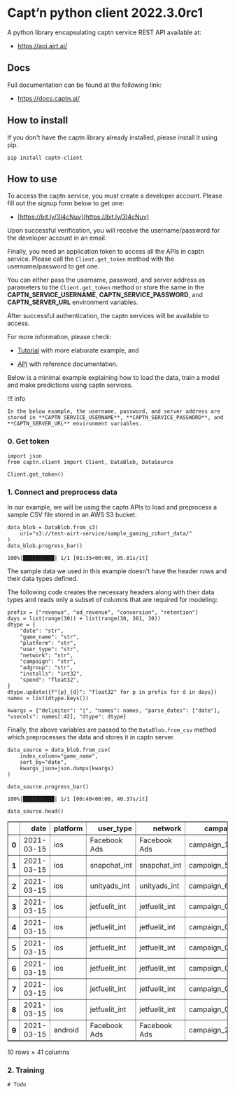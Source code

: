 # Capt’n python client 2022.3.0rc1

A python library encapsulating captn service REST API available at:

- <a href="https://api.airt.ai/docs" target="_blank">https://api.airt.ai/</a>

## Docs

Full documentation can be found at the following link:

- <a href="https://docs.captn.ai" target="_blank">https://docs.captn.ai/</a>


## How to install

If you don't have the captn library already installed, please install it using pip.


```console
pip install captn-client
```

## How to use

To access the captn service, you must create a developer account. Please fill out the signup form below to get one:

- [https://bit.ly/3I4cNuv](https://bit.ly/3I4cNuv)

Upon successful verification, you will receive the username/password for the developer account in an email. 

Finally, you need an application token to access all the APIs in captn service. Please call the `Client.get_token` method with the username/password to get one. 

You can either pass the username, password, and server address as parameters to the `Client.get_token` method or store the same in the **CAPTN_SERVICE_USERNAME**, **CAPTN_SERVICE_PASSWORD**, and **CAPTN_SERVER_URL** environment variables.

After successful authentication, the captn services will be available to access.

For more information, please check:

- [Tutorial](https://docs.captn.ai/Tutorial/) with more elaborate example, and

- [API](https://docs.captn.ai/API/client/Client/) with reference documentation.


Below is a minimal example explaining how to load the data, train a model and make predictions using captn services. 

!!! info

	In the below example, the username, password, and server address are stored in **CAPTN_SERVICE_USERNAME**, **CAPTN_SERVICE_PASSWORD**, and **CAPTN_SERVER_URL** environment variables.


### 0. Get token


```
import json
from captn.client import Client, DataBlob, DataSource

Client.get_token()
```

### 1. Connect and preprocess data

In our example, we will be using the captn APIs to load and preprocess a sample CSV file stored in an AWS S3 bucket. 


```
data_blob = DataBlob.from_s3(
    uri="s3://test-airt-service/sample_gaming_cohort_data/"
)
data_blob.progress_bar()

```

    100%|██████████| 1/1 [01:35<00:00, 95.81s/it]


The sample data we used in this example doesn't have the header rows and their data types defined. 

The following code creates the necessary headers along with their data types and reads only a subset of columns that are required for modeling:



```
prefix = ["revenue", "ad_revenue", "conversion", "retention"]
days = list(range(30)) + list(range(30, 361, 30))
dtype = {
    "date": "str",
    "game_name": "str",
    "platform": "str",
    "user_type": "str",
    "network": "str",
    "campaign": "str",
    "adgroup": "str",
    "installs": "int32",
    "spend": "float32",
}
dtype.update({f"{p}_{d}": "float32" for p in prefix for d in days})
names = list(dtype.keys())

kwargs = {"delimiter": "|", "names": names, "parse_dates": ["date"], "usecols": names[:42], "dtype": dtype}
```

Finally, the above variables are passed to the `DataBlob.from_csv` method which preprocesses the data and stores it in captn server.


```
data_source = data_blob.from_csv(
    index_column="game_name",
    sort_by="date",
    kwargs_json=json.dumps(kwargs)
)

data_source.progress_bar()
```

    100%|██████████| 1/1 [00:40<00:00, 40.37s/it]



```
data_source.head()
```




<div>
<style scoped>
    .dataframe tbody tr th:only-of-type {
        vertical-align: middle;
    }

    .dataframe tbody tr th {
        vertical-align: top;
    }

    .dataframe thead th {
        text-align: right;
    }
</style>
<table border="1" class="dataframe">
  <thead>
    <tr style="text-align: right;">
      <th></th>
      <th>date</th>
      <th>platform</th>
      <th>user_type</th>
      <th>network</th>
      <th>campaign</th>
      <th>adgroup</th>
      <th>installs</th>
      <th>spend</th>
      <th>revenue_0</th>
      <th>revenue_1</th>
      <th>...</th>
      <th>revenue_23</th>
      <th>revenue_24</th>
      <th>revenue_25</th>
      <th>revenue_26</th>
      <th>revenue_27</th>
      <th>revenue_28</th>
      <th>revenue_29</th>
      <th>revenue_30</th>
      <th>revenue_60</th>
      <th>revenue_90</th>
    </tr>
  </thead>
  <tbody>
    <tr>
      <th>0</th>
      <td>2021-03-15</td>
      <td>ios</td>
      <td>Facebook Ads</td>
      <td>Facebook Ads</td>
      <td>campaign_144</td>
      <td>adgroup_271</td>
      <td>96</td>
      <td>545.849976</td>
      <td>130.000000</td>
      <td>170.144928</td>
      <td>...</td>
      <td>632.002380</td>
      <td>632.539246</td>
      <td>660.857056</td>
      <td>666.857056</td>
      <td>666.857056</td>
      <td>700.857056</td>
      <td>729.035645</td>
      <td>729.035645</td>
      <td>1115.538574</td>
      <td>1282.981079</td>
    </tr>
    <tr>
      <th>1</th>
      <td>2021-03-15</td>
      <td>ios</td>
      <td>snapchat_int</td>
      <td>snapchat_int</td>
      <td>campaign_569</td>
      <td>adgroup_1634</td>
      <td>10</td>
      <td>207.919998</td>
      <td>33.000000</td>
      <td>39.000000</td>
      <td>...</td>
      <td>71.282143</td>
      <td>71.282143</td>
      <td>71.282143</td>
      <td>71.282143</td>
      <td>73.376190</td>
      <td>73.376190</td>
      <td>73.376190</td>
      <td>73.376190</td>
      <td>94.752373</td>
      <td>143.727859</td>
    </tr>
    <tr>
      <th>2</th>
      <td>2021-03-15</td>
      <td>ios</td>
      <td>unityads_int</td>
      <td>unityads_int</td>
      <td>campaign_62</td>
      <td>adgroup_275</td>
      <td>41</td>
      <td>73.339996</td>
      <td>6.000000</td>
      <td>22.297548</td>
      <td>...</td>
      <td>42.324429</td>
      <td>42.462334</td>
      <td>42.462334</td>
      <td>42.462334</td>
      <td>42.500793</td>
      <td>43.640785</td>
      <td>43.869404</td>
      <td>43.871078</td>
      <td>50.590389</td>
      <td>50.590389</td>
    </tr>
    <tr>
      <th>3</th>
      <td>2021-03-15</td>
      <td>ios</td>
      <td>jetfuelit_int</td>
      <td>jetfuelit_int</td>
      <td>campaign_0</td>
      <td>adgroup_683</td>
      <td>32</td>
      <td>60.099998</td>
      <td>33.000000</td>
      <td>45.928074</td>
      <td>...</td>
      <td>58.466618</td>
      <td>58.466618</td>
      <td>58.466618</td>
      <td>58.466618</td>
      <td>58.466618</td>
      <td>58.466618</td>
      <td>58.466618</td>
      <td>58.466618</td>
      <td>58.466618</td>
      <td>72.491997</td>
    </tr>
    <tr>
      <th>4</th>
      <td>2021-03-15</td>
      <td>ios</td>
      <td>jetfuelit_int</td>
      <td>jetfuelit_int</td>
      <td>campaign_0</td>
      <td>adgroup_278</td>
      <td>9</td>
      <td>19.500000</td>
      <td>13.000000</td>
      <td>13.438093</td>
      <td>...</td>
      <td>19.427818</td>
      <td>19.427818</td>
      <td>19.427818</td>
      <td>19.427818</td>
      <td>19.427818</td>
      <td>19.427818</td>
      <td>19.427818</td>
      <td>19.427818</td>
      <td>19.427818</td>
      <td>19.427818</td>
    </tr>
    <tr>
      <th>5</th>
      <td>2021-03-15</td>
      <td>ios</td>
      <td>jetfuelit_int</td>
      <td>jetfuelit_int</td>
      <td>campaign_0</td>
      <td>adgroup_921</td>
      <td>4</td>
      <td>7.950000</td>
      <td>0.000000</td>
      <td>0.129259</td>
      <td>...</td>
      <td>4.205401</td>
      <td>4.205401</td>
      <td>4.205401</td>
      <td>4.205401</td>
      <td>4.205401</td>
      <td>4.205401</td>
      <td>4.205401</td>
      <td>4.205401</td>
      <td>4.227401</td>
      <td>4.227401</td>
    </tr>
    <tr>
      <th>6</th>
      <td>2021-03-15</td>
      <td>ios</td>
      <td>jetfuelit_int</td>
      <td>jetfuelit_int</td>
      <td>campaign_0</td>
      <td>adgroup_327</td>
      <td>3</td>
      <td>5.380000</td>
      <td>0.000000</td>
      <td>0.000000</td>
      <td>...</td>
      <td>0.000000</td>
      <td>0.000000</td>
      <td>0.000000</td>
      <td>0.000000</td>
      <td>0.000000</td>
      <td>0.000000</td>
      <td>0.000000</td>
      <td>0.000000</td>
      <td>0.000000</td>
      <td>0.000000</td>
    </tr>
    <tr>
      <th>7</th>
      <td>2021-03-15</td>
      <td>ios</td>
      <td>jetfuelit_int</td>
      <td>jetfuelit_int</td>
      <td>campaign_0</td>
      <td>adgroup_5815</td>
      <td>1</td>
      <td>2.450000</td>
      <td>0.000000</td>
      <td>0.000000</td>
      <td>...</td>
      <td>0.000000</td>
      <td>0.000000</td>
      <td>0.000000</td>
      <td>0.000000</td>
      <td>0.000000</td>
      <td>0.000000</td>
      <td>0.000000</td>
      <td>0.000000</td>
      <td>0.000000</td>
      <td>0.000000</td>
    </tr>
    <tr>
      <th>8</th>
      <td>2021-03-15</td>
      <td>ios</td>
      <td>jetfuelit_int</td>
      <td>jetfuelit_int</td>
      <td>campaign_0</td>
      <td>adgroup_162</td>
      <td>1</td>
      <td>0.600000</td>
      <td>0.000000</td>
      <td>0.026555</td>
      <td>...</td>
      <td>0.026555</td>
      <td>0.026555</td>
      <td>0.026555</td>
      <td>0.026555</td>
      <td>0.026555</td>
      <td>0.026555</td>
      <td>0.026555</td>
      <td>0.026555</td>
      <td>0.026555</td>
      <td>0.026555</td>
    </tr>
    <tr>
      <th>9</th>
      <td>2021-03-15</td>
      <td>android</td>
      <td>Facebook Ads</td>
      <td>Facebook Ads</td>
      <td>campaign_23</td>
      <td>adgroup_9</td>
      <td>730</td>
      <td>335.640015</td>
      <td>36.300461</td>
      <td>59.481831</td>
      <td>...</td>
      <td>124.508873</td>
      <td>124.631615</td>
      <td>124.644920</td>
      <td>124.652664</td>
      <td>124.905174</td>
      <td>124.946205</td>
      <td>125.000298</td>
      <td>125.046783</td>
      <td>125.483368</td>
      <td>125.519073</td>
    </tr>
  </tbody>
</table>
<p>10 rows × 41 columns</p>
</div>



### 2. Training


```
# Todo
```
